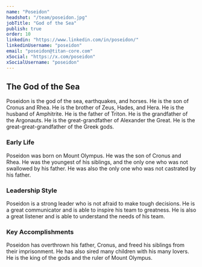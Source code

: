 ```yaml
---
name: "Poseidon"
headshot: "/team/poseidon.jpg"
jobTitle: "God of the Sea"
publish: true
order: 10
linkedin: "https://www.linkedin.com/in/poseidon/"
linkedinUsername: "poseidon"
email: "poseidon@titan-core.com"
xSocial: "https://x.com/poseidon"
xSocialUsername: "poseidon"
---
```


## The God of the Sea

Poseidon is the god of the sea, earthquakes, and horses. He is the son of Cronus and Rhea. He is the brother of Zeus, Hades, and Hera. He is the husband of Amphitrite. He is the father of Triton. He is the grandfather of the Argonauts. He is the great-grandfather of Alexander the Great. He is the great-great-grandfather of the Greek gods.

### Early Life

Poseidon was born on Mount Olympus. He was the son of Cronus and Rhea. He was the youngest of his siblings, and the only one who was not swallowed by his father. He was also the only one who was not castrated by his father.

### Leadership Style

Poseidon is a strong leader who is not afraid to make tough decisions. He is a great communicator and is able to inspire his team to greatness. He is also a great listener and is able to understand the needs of his team.

### Key Accomplishments

Poseidon has overthrown his father, Cronus, and freed his siblings from their imprisonment. He has also sired many children with his many lovers. He is the king of the gods and the ruler of Mount Olympus.
